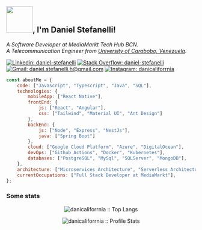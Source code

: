 <h2><img src="https://media.giphy.com/media/iDOOSqoC0k3VeT9rd5/giphy.gif" width="70">, I'm Daniel Stefanelli!</h2>
<p>
  <em>A Software Developer at MediaMarkt Tech Hub BCN.
  </br>
  A Telecommunication Engineer from <a href="http://www.uc.edu.ve/">University of Carabobo, Venezuela</a>.
</em>
</p>

[![Linkedin: daniel-stefanelli](https://img.shields.io/badge/LinkedIn-0077B5?style=for-the-badge&logo=daniel-stefanelli&logoColor=white)](https://www.linkedin.com/in/daniel-stefanelli/)
[![Stack Overflow: daniel-stefanelli](https://img.shields.io/badge/-Stackoverflow-FE7A16?style=for-the-badge&logo=stack-overflow&logoColor=white)](https://stackoverflow.com/users/12800059/daniel-stefanelli)
[![Gmail: daniel.stefanelli.h@gmail.com](https://img.shields.io/badge/Gmail-D14836?style=for-the-badge&logo=gmail&logoColor=white)](mailto:daniel.stefanelli.h@gmail.com)
[![Instagram: danicaliforrnia](https://img.shields.io/badge/Instagram-E4405F?style=for-the-badge&logo=instagram&logoColor=white)](https://www.instagram.com/danicaliforrnia/)


```javascript
const aboutMe = {
    code: ["Javascript", "Typescript", "Java", "SQL"],
    technologies: {
        mobileApp: ["React Native"],
        frontEnd: {
            js: ["React", "Angular"],
            css: ["Tailwind", "Material UI", "Ant Design"]
        },
        backEnd: {
            js: ["Node", "Express", "NestJs"],
            java: ["Spring Boot"]
        },
        cloud: ["Google Cloud Platform", "Azure", "DigitalOcean"],
        devOps: ["Github Actions", "Docker", "Kubernetes"],
        databases: ["PostgreSQL", "MySql", "SQLServer", "MongoDB"],
    },
    architecture: ["Microservices Architecture", "Serverless Architecture", "Progressive web applications", "Single page applications"],
    currentOccupations: ["Full Stack Developer at MediaMarkt"],
};
```

### Some stats

<p align="center"><img src="https://github-readme-stats.vercel.app/api/top-langs/?username=danicaliforrnia&langs_count=10&theme=tokyonight&layout=compact" alt="danicaliforrnia :: Top Langs" /></p>

<p align="center"><img src="https://github-readme-stats.vercel.app/api?username=danicaliforrnia&show_icons=true&theme=tokyonight" alt="danicaliforrnia :: Profile Stats" /></p>
